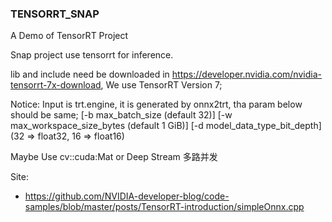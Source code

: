 <!--
 * @Author: xieydd
 * @since: 2020-03-08 22:18:23
 * @lastTime: 2020-03-17 11:37:42
 * @LastAuthor: Do not edit
 * @message: 
 -->
### TENSORRT_SNAP

A Demo of TensorRT Project

Snap project use tensorrt for inference.

lib and include need be downloaded in https://developer.nvidia.com/nvidia-tensorrt-7x-download, We use TensorRT Version 7;

Notice: Input is trt.engine, it is generated by onnx2trt, tha param below should be same;
                [-b max_batch_size (default 32)]
                [-w max_workspace_size_bytes (default 1 GiB)]
                [-d model_data_type_bit_depth] (32 => float32, 16 => float16)


Maybe Use cv::cuda:Mat or Deep Stream 多路并发


Site:
- https://github.com/NVIDIA-developer-blog/code-samples/blob/master/posts/TensorRT-introduction/simpleOnnx.cpp